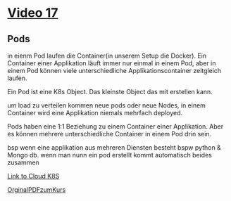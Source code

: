 # [Video 17](https://www.udemy.com/course/learn-kubernetes/learn/lecture/9723312#overview)


## Pods
in eienm Pod laufen die Container(in unserem Setup die Docker). Ein Container einer Applikation läuft immer nur einmal in einem Pod, aber in einem Pod können viele unterschiedliche Applikationscontainer zeitgleich laufen. 

Ein Pod ist eine K8s Object. Das kleinste Object das mit erstellen kann. 

um load zu verteilen kommen neue pods oder neue Nodes, in einem Container wird eine Applikation niemals mehrfach deployed.

Pods haben eine 1:1 Beziehung zu einem Container einer Applikation. Aber es können mehrere unterschiedliche Container in einem Pod drin sein. 

bsp wenn eine applikation aus mehreren Diensten besteht bspw python & Mongo db. wenn man nunn ein pod erstellt kommt automatisch beides zusammen


[Link to Cloud K8S](https://kodekloud.com/p/public-labs?scenario=kubernetes-for-beginners-basiccommands-test)

[OrginalPDFzumKurs](./original.pdf)
<!--![BeispielImages](./img/1.png)-->